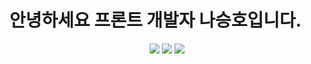 # 안녕하세요 프론트 개발자 나승호입니다.


<div align="center">
  <img src="https://img.shields.io/badge/react-444444?style=flat-square&logo=react">
  <img src="https://img.shields.io/badge/javascript-F7DF1E?style=flat-square&logo=javascript&logoColor=black">
  <img src="https://img.shields.io/badge/python-3776AB?style=flat-square&logo=python&logoColor=white">
</div>


